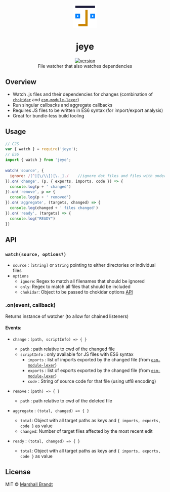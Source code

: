 <div align="center">
  <img src="https://github.com/marshallcb/jeye/raw/main/jeye.png" alt="jeye" width="75" />
</div>

<h1 align="center">jeye</h1>
<div align="center">
  <a href="https://npmjs.org/package/jeye">
    <img src="https://badgen.now.sh/npm/v/jeye" alt="version" />
  </a>
</div>

<div align="center">File watcher that also watches dependencies</div>

## Overview
- Watch .js files and their dependencies for changes (combination of [`chokidar`](https://github.com/paulmillr/chokidar) and [`esm-module-lexer`](https://github.com/guybedford/es-module-lexer))
- Run singular callbacks and aggregate callbacks
- Requires JS files to be written in ES6 syntax (for import/export analysis)
- Great for bundle-less build tooling

## Usage

```js
// CJS
var { watch } = require('jeye');
// ES6
import { watch } from 'jeye';

watch('source', {
  ignore: /(^|[\/\\])[\._]./    //ignore dot files and files with underscore prefix (_hidden.js)
}).on('change', (p, { exports, imports, code }) => {
  console.log(p + ' changed')
}).on('remove', p => {
  console.log(p + ' removed')
}).on('aggregate', (targets, changed) => {
  console.log(changed + ' files changed')
}).on('ready', (targets) => {
  console.log("READY")
})
```

## API

### `watch(source, options?)`

- `source` : `[String]` or `String` pointing to either directories or individual files
- `options`
  - `ignore`: Regex to match all filenames that should be ignored
  - `only`: Regex to match all files that should be included
  - `chokidar`: Object to be passed to chokidar options [API](https://github.com/paulmillr/chokidar#api)

### .on(event, callback)

Returns instance of watcher (to allow for chained listeners)

#### Events:

- `change` : `(path, scriptInfo) => { }`
  - `path` : path relative to cwd of the changed file
  - `scriptInfo` : only available for JS files with ES6 syntax
    - `imports` : list of imports exported by the changed file (from [`esm-module-lexer`](https://github.com/guybedford/es-module-lexer))
    - `exports` : list of exports exported by the changed file (from [`esm-module-lexer`](https://github.com/guybedford/es-module-lexer))
    - `code` : String of source code for that file (using utf8 encoding)

- `remove` : `(path) => { }`
  - `path` : path relative to cwd of the deleted file

- `aggregate` : `(total, changed) => { }`
  - `total`: Object with all target paths as keys and `{ imports, exports, code }` as value
  - `changed`: Number of target files affected by the most recent edit

- `ready` : `(total, changed) => { }`
  - `total`: Object with all target paths as keys and `{ imports, exports, code }` as value


## License

MIT © [Marshall Brandt](https://m4r.sh)